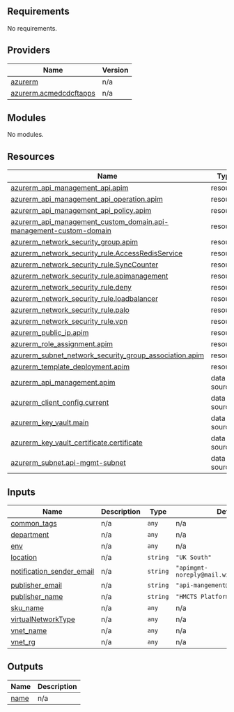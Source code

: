 ## Requirements

No requirements.

## Providers

| Name | Version |
|------|---------|
| <a name="provider_azurerm"></a> [azurerm](#provider\_azurerm) | n/a |
| <a name="provider_azurerm.acmedcdcftapps"></a> [azurerm.acmedcdcftapps](#provider\_azurerm.acmedcdcftapps) | n/a |

## Modules

No modules.

## Resources

| Name | Type |
|------|------|
| [azurerm_api_management_api.apim](https://registry.terraform.io/providers/hashicorp/azurerm/latest/docs/resources/api_management_api) | resource |
| [azurerm_api_management_api_operation.apim](https://registry.terraform.io/providers/hashicorp/azurerm/latest/docs/resources/api_management_api_operation) | resource |
| [azurerm_api_management_api_policy.apim](https://registry.terraform.io/providers/hashicorp/azurerm/latest/docs/resources/api_management_api_policy) | resource |
| [azurerm_api_management_custom_domain.api-management-custom-domain](https://registry.terraform.io/providers/hashicorp/azurerm/latest/docs/resources/api_management_custom_domain) | resource |
| [azurerm_network_security_group.apim](https://registry.terraform.io/providers/hashicorp/azurerm/latest/docs/resources/network_security_group) | resource |
| [azurerm_network_security_rule.AccessRedisService](https://registry.terraform.io/providers/hashicorp/azurerm/latest/docs/resources/network_security_rule) | resource |
| [azurerm_network_security_rule.SyncCounter](https://registry.terraform.io/providers/hashicorp/azurerm/latest/docs/resources/network_security_rule) | resource |
| [azurerm_network_security_rule.apimanagement](https://registry.terraform.io/providers/hashicorp/azurerm/latest/docs/resources/network_security_rule) | resource |
| [azurerm_network_security_rule.deny](https://registry.terraform.io/providers/hashicorp/azurerm/latest/docs/resources/network_security_rule) | resource |
| [azurerm_network_security_rule.loadbalancer](https://registry.terraform.io/providers/hashicorp/azurerm/latest/docs/resources/network_security_rule) | resource |
| [azurerm_network_security_rule.palo](https://registry.terraform.io/providers/hashicorp/azurerm/latest/docs/resources/network_security_rule) | resource |
| [azurerm_network_security_rule.vpn](https://registry.terraform.io/providers/hashicorp/azurerm/latest/docs/resources/network_security_rule) | resource |
| [azurerm_public_ip.apim](https://registry.terraform.io/providers/hashicorp/azurerm/latest/docs/resources/public_ip) | resource |
| [azurerm_role_assignment.apim](https://registry.terraform.io/providers/hashicorp/azurerm/latest/docs/resources/role_assignment) | resource |
| [azurerm_subnet_network_security_group_association.apim](https://registry.terraform.io/providers/hashicorp/azurerm/latest/docs/resources/subnet_network_security_group_association) | resource |
| [azurerm_template_deployment.apim](https://registry.terraform.io/providers/hashicorp/azurerm/latest/docs/resources/template_deployment) | resource |
| [azurerm_api_management.apim](https://registry.terraform.io/providers/hashicorp/azurerm/latest/docs/data-sources/api_management) | data source |
| [azurerm_client_config.current](https://registry.terraform.io/providers/hashicorp/azurerm/latest/docs/data-sources/client_config) | data source |
| [azurerm_key_vault.main](https://registry.terraform.io/providers/hashicorp/azurerm/latest/docs/data-sources/key_vault) | data source |
| [azurerm_key_vault_certificate.certificate](https://registry.terraform.io/providers/hashicorp/azurerm/latest/docs/data-sources/key_vault_certificate) | data source |
| [azurerm_subnet.api-mgmt-subnet](https://registry.terraform.io/providers/hashicorp/azurerm/latest/docs/data-sources/subnet) | data source |

## Inputs

| Name | Description | Type | Default | Required |
|------|-------------|------|---------|:--------:|
| <a name="input_common_tags"></a> [common\_tags](#input\_common\_tags) | n/a | `any` | n/a | yes |
| <a name="input_department"></a> [department](#input\_department) | n/a | `any` | n/a | yes |
| <a name="input_env"></a> [env](#input\_env) | n/a | `any` | n/a | yes |
| <a name="input_location"></a> [location](#input\_location) | n/a | `string` | `"UK South"` | no |
| <a name="input_notification_sender_email"></a> [notification\_sender\_email](#input\_notification\_sender\_email) | n/a | `string` | `"apimgmt-noreply@mail.windowsazure.com"` | no |
| <a name="input_publisher_email"></a> [publisher\_email](#input\_publisher\_email) | n/a | `string` | `"api-mangement@hmcts.net"` | no |
| <a name="input_publisher_name"></a> [publisher\_name](#input\_publisher\_name) | n/a | `string` | `"HMCTS Platform Operations"` | no |
| <a name="input_sku_name"></a> [sku\_name](#input\_sku\_name) | n/a | `any` | n/a | yes |
| <a name="input_virtualNetworkType"></a> [virtualNetworkType](#input\_virtualNetworkType) | n/a | `any` | n/a | yes |
| <a name="input_vnet_name"></a> [vnet\_name](#input\_vnet\_name) | n/a | `any` | n/a | yes |
| <a name="input_vnet_rg"></a> [vnet\_rg](#input\_vnet\_rg) | n/a | `any` | n/a | yes |

## Outputs

| Name | Description |
|------|-------------|
| <a name="output_name"></a> [name](#output\_name) | n/a |